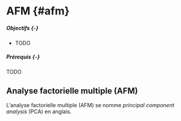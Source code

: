 # AFM {#afm}




##### Objectifs {-}

- TODO

##### Prérequis {-}

TODO

## Analyse factorielle multiple (AFM)

L'analyse factorielle multiple (AFM) se nomme *principal component analysis* (PCA) en anglais. 
